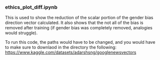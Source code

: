 ### ethics_plot_diff.ipynb

This is used to show the reduction of the scalar portion of the gender bias direction vector calculated. It also shows that the not all of the bias is removed after training (if gender bias was completely removed, analogies would struggle).

To run this code, the paths would have to be changed, and you would have to make sure to downlaod in the directory the following: https://www.kaggle.com/datasets/adarshsng/googlenewsvectors
